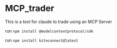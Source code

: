 # MCP_trader
This is a tool for claude to trade using an MCP Server



run 
`npm install @modelcontextprotocol/sdk`

run
`npm install kiteconnect@latest`
